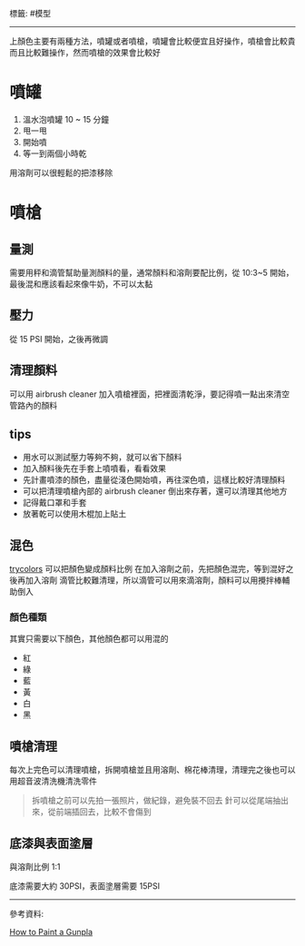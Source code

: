 標籤: #模型 

---

上顏色主要有兩種方法，噴罐或者噴槍，噴罐會比較便宜且好操作，噴槍會比較貴而且比較難操作，然而噴槍的效果會比較好

# 噴罐

1. 溫水泡噴罐 10 ~ 15 分鐘
2. 甩一甩
3. 開始噴
4. 等一到兩個小時乾

用溶劑可以很輕鬆的把漆移除

# 噴槍

## 量測

需要用秤和滴管幫助量測顏料的量，通常顏料和溶劑要配比例，從 10:3~5 開始，最後混和應該看起來像牛奶，不可以太黏

## 壓力

從 15 PSI 開始，之後再微調

## 清理顏料

可以用 airbrush cleaner 加入噴槍裡面，把裡面清乾淨，要記得噴一點出來清空管路內的顏料

## tips

- 用水可以測試壓力等夠不夠，就可以省下顏料
- 加入顏料後先在手套上噴噴看，看看效果
- 先計畫噴漆的顏色，盡量從淺色開始噴，再往深色噴，這樣比較好清理顏料
- 可以把清理噴槍內部的 airbrush cleaner 倒出來存著，還可以清理其他地方
- 記得戴口罩和手套
- 放著乾可以使用木棍加上貼土

## 混色

[trycolors](https://trycolors.com/) 可以把顏色變成顏料比例
在加入溶劑之前，先把顏色混完，等到混好之後再加入溶劑
滴管比較難清理，所以滴管可以用來滴溶劑，顏料可以用攪拌棒輔助倒入

### 顏色種類

其實只需要以下顏色，其他顏色都可以用混的

-  紅
-  綠
-  藍
-  黃
-  白
-  黑

## 噴槍清理

每次上完色可以清理噴槍，拆開噴槍並且用溶劑、棉花棒清理，清理完之後也可以用超音波清洗機清洗零件

> 拆噴槍之前可以先拍一張照片，做紀錄，避免裝不回去
> 針可以從尾端抽出來，從前端插回去，比較不會傷到

## 底漆與表面塗層

與溶劑比例 1:1

底漆需要大約 30PSI，表面塗層需要 15PSI

---

參考資料:

[How to Paint a Gunpla](https://youtu.be/v1tOlP2yHZ0)